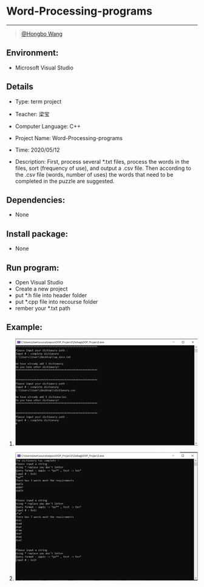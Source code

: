 # **Word-Processing-programs**

-----

>  [@Hongbo Wang ](https://github.com/BOBWang1117)
>
>  

## **Environment:**

- Microsoft Visual Studio

  

## **Details**

- Type: term project

- Teacher: 梁宝

- Computer Language: C++

- Project Name: Word-Processing-programs

- Time: 2020/05/12

- Description: First, process several *.txt files, process the words in the files, sort (frequency of use), and output a .csv file. Then according to the .csv file (words, number of uses) the words that need to be completed in the puzzle are suggested.

  

## **Dependencies:** 

- None



## **Install package:**

- None




## **Run program:**

- Open Visual Studio
- Create a new project
- put *.h file into header folder
- put *.cpp file into recourse folder
- rember your *.txt path

 

## **Example:**

1. ![picture1](./picture/1.png)

   

2. ![picture1](./picture/2.png)

   

